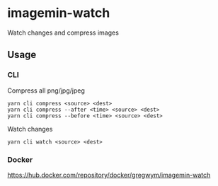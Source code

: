 # imagemin-watch

Watch changes and compress images

## Usage

### CLI

Compress all png/jpg/jpeg

```
yarn cli compress <source> <dest>
yarn cli compress --after <time> <source> <dest>
yarn cli compress --before <time> <source> <dest>
```

Watch changes

```
yarn cli watch <source> <dest>
```

### Docker

<https://hub.docker.com/repository/docker/gregwym/imagemin-watch>
